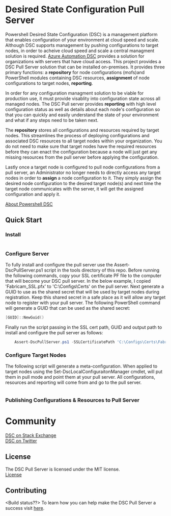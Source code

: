# Desired State Configuration Pull Server

Powershell Desired State Configuration (DSC) is a management platform that enables configuration of your environment at cloud speed and scale. Although DSC supports management by pushing configurations to target nodes, in order to acheive cloud speed and scale a central managment solution is required. [Azure Automation DSC](https://azure.microsoft.com/en-us/documentation/articles/automation-dsc-overview/) provides a solution for organizations with servers that have cloud access. This project provides a DSC Pull Server solution that can be installed on-premises. It provides three primary functions: a **repository** for node configurations (mofs)and PowerShell modules containing DSC resources, **assignment** of node configurations to target nodes, **reporting**.

In order for any configuration managment solution to be viable for production use, it must provide visablity into configuration state across all managed nodes. The DSC Pull server provides **reporting** with high level configuration status as well as details about each node's configuration so that you can quickly and easily understand the state of your environment and what if any steps need to be taken next. 

The **repository** stores all configurations and resources required by target nodes. This streamlines the process of deploying configurations and associated DSC resources to all target nodes within your organization. You do not need to make sure that target nodes have the required resources before they can enact the configuration because a node will just get any missing resources from the pull server before applying the configuration. 

Lastly once a target node is configured to pull node configurations from a pull server, an Administrator no longer needs to directly access any target nodes in order to **assign** a node configuration to it. They simply assign the desired node configuration to the desired target node(s) and next time the target node communicates with the server, it will get the assigned configuration and apply it.

[About Powershell DSC](https://technet.microsoft.com/en-us/library/dn249912.aspx)

## Quick Start
### Install
```PowerShell

```

### Configure Server
To fully install and configure the pull server use the Assert-DscPullServer.ps1 script in the tools directory of this repo. Before running the following commands, copy your SSL certificate PF file to the computer that will become your DSC pull server. In the below example, I copied 'Fabricam_SSL.pfx' to 'C:\Configs\Certs\' on the pull server. Next generate a GUID to use as the shared secret that will be used by target nodes during registration. Keep this shared secret in a safe place as it will allow any target node to register with your pull server. The following PowerShell command will generate a GUID that can be used as the shared secret:

```PowerShell
[GUID]::NewGuid()
```
Finally run the script passing in the SSL cert path, GUID and output path to install and configure the pull server as follows:
```PowerShell
    Assert-DscPullServer.ps1 -SSLCertificatePath 'C:\Configs\Certs\Fabricam_SSL.pfx' -SharedRegistrationKey '1de7d9f9-b26f-465a-9e5b-5c2fe60ff1b0' -OutputPath 'C:\Configs\Pull\'
```

### Configure Target Nodes
The following script will generate a meta-configuration. When applied to target nodes using the Set-DscLocalConfiguraitonManager cmdlet, will put them in pull mode and point them at your pull server. All configurations, resources and reporting will come from and go to the pull server.

```PowerShell

```

### Publishing Configurations & Resources to Pull Server


# Community
[DSC on Stack Exchange](http://stackoverflow.com/questions/tagged/dsc)    
[DSC on Twitter](https://twitter.com/hashtag/PSDSC?src=hash)

## License
The DSC Pull Server is licensed under the MIT license.    
[License](http://github.com/PowerShell/DSCPullServer/License)

## Contributing
<Build status??>
To learn how you can help make the DSC Pull Server a success visit [here](https://github.com/PowerShell/DSCPullServer/wiki).
